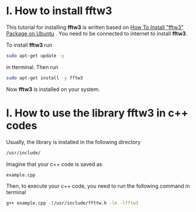 # I. How to install fftw3

This tutorial for installing **fftw3** is written based on
[How To Install "fftw3" Package on Ubuntu](https://zoomadmin.com/HowToInstall/UbuntuPackage/fftw3)
. You need to be connected to internet to install **fftw3**. 

To install **fftw3** run 

```sh
sudo apt-get update -y
````

in tterminal. Then run

```sh
sudo apt-get install -y fftw3
````

Now **fftw3** is installed on your system.



# I. How to use the library fftw3 in c++ codes

Usually, the library is installed in the following directory

```sh
/usr/include/
````

Imagine that your c++ code is saved as 

```sh
example.cpp
````

Then, to execute your c++ code, you need to run the  following command in terminal

```sh
g++ example.cpp -I/usr/include/ffttw.h -lm -lfftw3
````
